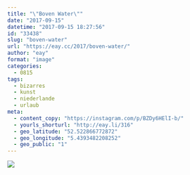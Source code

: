 ```yaml
---
title: "\"Boven Water\""
date: "2017-09-15"
datetime: "2017-09-15 18:27:56"
id: "33438"
slug: "boven-water"
url: "https://eay.cc/2017/boven-water/"
author: "eay"
format: "image"
categories:
  - 0815
tags:
  - bizarres
  - kunst
  - niederlande
  - urlaub
meta:
  - content_copy: "https://instagram.com/p/BZDy6HElI-b/"
  - yourls_shorturl: "http://eay.li/316"
  - geo_latitude: "52.522866772872"
  - geo_longitude: "5.4393482208252"
  - geo_public: "1"
---
```


![](https://eay.cc/uploads/2017/boven-water.jpeg)
